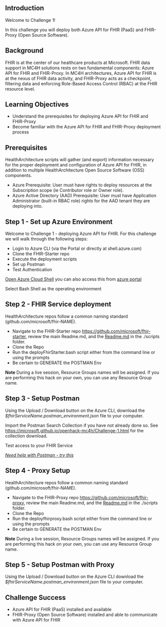 ## Introduction

Welcome to Challenge 1!

In this challenge you will deploy both Azure API for FHIR (PaaS) and FHIR-Proxy (Open Source Software).

## Background
FHIR is at the center of our healthcare products at Microsoft. FHIR data support in MC4H solutions rests on two fundamental components: Azure API for FHIR and FHIR-Proxy. In MC4H architectures, Azure API for FHIR is at the nexus of FHIR data activity, and FHIR-Proxy acts as a checkpoint, filtering data and enforcing Role-Based Access Control (RBAC) at the FHIR resource level.

## Learning Objectives 
+ Understand the prerequisites for deploying Azure API for FHIR and FHIR-Proxy
+ Become familiar with the Azure API for FHIR and FHIR-Proxy deployment process

## Prerequisites 
HealthArchitecture scripts will gather (and export) information necessary for the proper deployment and configuration of Azure API for FHIR, in addition to multiple HealthArchitecture Open Source Software (OSS) components.  
+ Azure Prerequisite: User must have rights to deploy resources at the Subscription scope (ie Contributor role or Owner role).
+ Azure Active Directory (AAD) Prerequisite: User must have Application Administrator (built-in RBAC role) rights for the AAD tenant they are deploying into.
  

## Step 1 - Set up Azure Environment 
Welcome to Challenge 1 - deploying Azure API for FHIR.  For this challenge we will walk through the following steps: 
- Login to Azure CLI (via the Portal or directly at shell.azure.com)
- Clone the FHIR-Starter repo 
- Execute the deployment scripts 
- Set up Postman 
- Test Authentication 

[Open Azure Cloud Shell](https://shell.azure.com) you can also access this from [azure portal](https://portal.azure.com)

Select Bash Shell as the operating environment 

## Step 2 - FHIR Service deployment 
HealthArchitecture repos follow a common naming standard (github.com/microsoft/fhir-NAME).  
- Navigate to the FHIR-Starter repo https://github.com/microsoft/fhir-starter, review the main Readme.md, and the [Readme.md](https://github.com/microsoft/fhir-starter/blob/main/scripts/Readme.md) in the ./scripts folder.
- Clone the Repo
- Run the deployFhirStarter.bash script either from the command line or using the prompts
- Be certain to GENERATE the POSTMAN Env

__Note__  During a live session, Resource Groups names will be assigned. If you are performing this hack on your own, you can use any Resource Group name. 

## Step 3 - Setup Postman
Using the Upload / Download button on the Azure CLI, download the _$fhirServiceName.postman_environment.json_ file to your computer. 

Import the Postman Search Collection if you have not already done so. See https://microsoft.github.io/openhack-mc4h/Challenge-1.html for the collection download.

Test access to your FHIR Service 

_[Need help with Postman - try this](https://github.com/daemel/fhir-postman)_ 


## Step 4 - Proxy Setup 
HealthArchitecture repos follow a common naming standard (github.com/microsoft/fhir-NAME).  
- Navigate to the FHIR-Proxy repo https://github.com/microsoft/fhir-proxy, review the main Readme.md, and the [Readme.md](https://github.com/microsoft/fhir-proxy/blob/main/scripts/Readme.md) in the ./scripts folder.
- Clone the Repo
- Run the deployfhirproxy.bash script either from the command line or using the prompts
- Be certain to GENERATE the POSTMAN Env

__Note__  During a live session, Resource Groups names will be assigned.  If you are performing this hack on your own, you can use any Resource Group name. 

## Step 5 - Setup Postman with Proxy 
Using the Upload / Download button on the Azure CLI download the _$fhirServiceName.postman_environment.json_ file to your computer. 



## Challenge Success
+ Azure API for FHIR (PaaS) installed and available 
+ FHIR-Proxy (Open Source Software) installed and able to communicate with Azure API for FHIR
